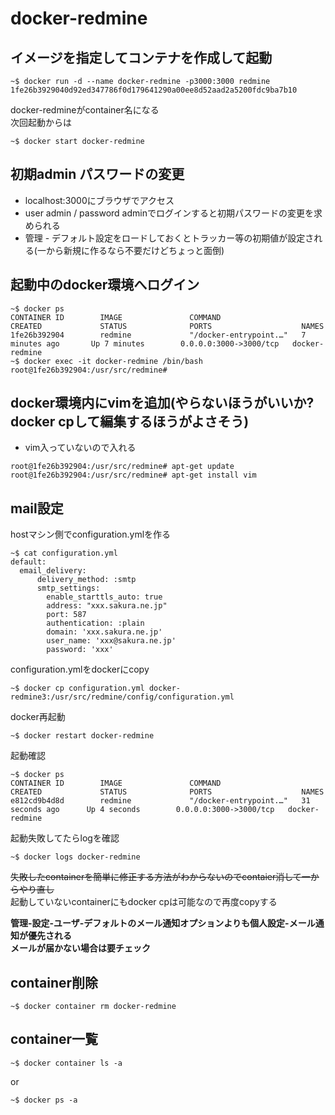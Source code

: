 # docker-redmine


## イメージを指定してコンテナを作成して起動
~~~
~$ docker run -d --name docker-redmine -p3000:3000 redmine
1fe26b3929040d92ed347786f0d179641290a00ee8d52aad2a5200fdc9ba7b10
~~~
docker-redmineがcontainer名になる<br>
次回起動からは
~~~
~$ docker start docker-redmine
~~~

## 初期admin パスワードの変更
- localhost:3000にブラウザでアクセス
- user admin / password adminでログインすると初期パスワードの変更を求められる
- 管理 - デフォルト設定をロードしておくとトラッカー等の初期値が設定される(一から新規に作るなら不要だけどちょっと面倒)

## 起動中のdocker環境へログイン

~~~
~$ docker ps
CONTAINER ID        IMAGE               COMMAND                  CREATED             STATUS              PORTS                    NAMES
1fe26b392904        redmine             "/docker-entrypoint.…"   7 minutes ago       Up 7 minutes        0.0.0.0:3000->3000/tcp   docker-redmine
~$ docker exec -it docker-redmine /bin/bash
root@1fe26b392904:/usr/src/redmine# 
~~~

## docker環境内にvimを追加(やらないほうがいいか? docker cpして編集するほうがよさそう)
- vim入っていないので入れる
~~~
root@1fe26b392904:/usr/src/redmine# apt-get update
root@1fe26b392904:/usr/src/redmine# apt-get install vim
~~~

## mail設定

hostマシン側でconfiguration.ymlを作る
~~~
~$ cat configuration.yml 
default:
  email_delivery:
      delivery_method: :smtp
      smtp_settings:
        enable_starttls_auto: true
        address: "xxx.sakura.ne.jp"
        port: 587
        authentication: :plain
        domain: 'xxx.sakura.ne.jp'
        user_name: 'xxx@sakura.ne.jp'
        password: 'xxx'
~~~

configuration.ymlをdockerにcopy
~~~
~$ docker cp configuration.yml docker-redmine3:/usr/src/redmine/config/configuration.yml
~~~

docker再起動
~~~
~$ docker restart docker-redmine 
~~~

起動確認
~~~
~$ docker ps
CONTAINER ID        IMAGE               COMMAND                  CREATED             STATUS              PORTS                    NAMES
e812cd9b4d8d        redmine             "/docker-entrypoint.…"   31 seconds ago      Up 4 seconds        0.0.0.0:3000->3000/tcp   docker-redmine
~~~

起動失敗してたらlogを確認
~~~
~$ docker logs docker-redmine
~~~

~~失敗したcontainerを簡単に修正する方法がわからないのでcontaier消して一からやり直し~~<br>
起動していないcontainerにもdocker cpは可能なので再度copyする<br>

**管理-設定-ユーザ-デフォルトのメール通知オプションよりも個人設定-メール通知が優先される<br>メールが届かない場合は要チェック**

## container削除
~~~~
~$ docker container rm docker-redmine
~~~~

## container一覧
~~~
~$ docker container ls -a
~~~
or
~~~
~$ docker ps -a
~~~









